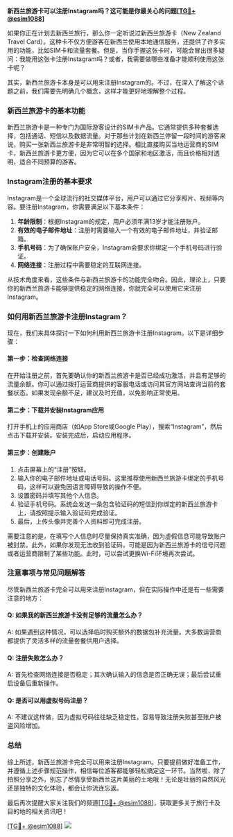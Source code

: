 **新西兰旅游卡可以注册Instagram吗？这可能是你最关心的问题[[TG💪+ @esim1088](https://t.me/s/esim1088)]**

如果你正在计划去新西兰旅行，那么你一定听说过新西兰旅游卡（New Zealand Travel Card）。这种卡不仅方便游客在新西兰使用本地通信服务，还提供了许多实用的功能，比如SIM卡和流量套餐。但是，当你手握这张卡时，可能会冒出很多疑问：我能用这张卡注册Instagram吗？或者，我需要做哪些准备才能顺利使用这张卡呢？

其实，新西兰旅游卡本身是可以用来注册Instagram的。不过，在深入了解这个话题之前，我们需要先明确几个概念，这样才能更好地理解整个过程。

### 新西兰旅游卡的基本功能

新西兰旅游卡是一种专门为国际游客设计的SIM卡产品。它通常提供多种套餐选择，包括通话、短信以及数据流量。对于那些计划在新西兰停留一段时间的游客来说，购买一张新西兰旅游卡是非常明智的选择。相比直接购买当地运营商的SIM卡，新西兰旅游卡更方便，因为它可以在多个国家和地区激活，而且价格相对透明，适合不同预算的游客。

### Instagram注册的基本要求

Instagram是一个全球流行的社交媒体平台，用户可以通过它分享照片、视频等内容。要注册Instagram，你需要满足以下基本条件：

1. **年龄限制**：根据Instagram的规定，用户必须年满13岁才能注册账户。
2. **有效的电子邮件地址**：注册时需要输入一个有效的电子邮件地址，并验证邮箱。
3. **手机号码**：为了确保账户安全，Instagram会要求你绑定一个手机号码进行验证。
4. **网络连接**：注册过程中需要稳定的互联网连接。

从技术角度来看，这些条件与新西兰旅游卡的功能完全吻合。因此，理论上，只要你的新西兰旅游卡能够提供稳定的网络连接，你就完全可以使用它来注册Instagram。

### 如何用新西兰旅游卡注册Instagram？

现在，我们来具体探讨一下如何利用新西兰旅游卡注册Instagram。以下是详细步骤：

#### 第一步：检查网络连接
在开始注册之前，首先要确认你的新西兰旅游卡是否已经成功激活，并且有足够的流量余额。你可以通过拨打运营商提供的客服电话或访问其官方网站查询当前的套餐状态。如果发现余额不足，建议及时充值，以免影响正常使用。

#### 第二步：下载并安装Instagram应用
打开手机上的应用商店（如App Store或Google Play），搜索“Instagram”，然后点击下载并安装。安装完成后，启动应用程序。

#### 第三步：创建账户
1. 点击屏幕上的“注册”按钮。
2. 输入你的电子邮件地址或电话号码。这里推荐使用新西兰旅游卡绑定的手机号码，这样可以避免因语言障碍导致的操作不便。
3. 设置密码并填写其他个人信息。
4. 验证手机号码。系统会发送一条包含验证码的短信到你绑定的新西兰旅游卡上，请按照提示输入验证码完成验证。
5. 最后，上传头像并完善个人资料即可完成注册。

需要注意的是，在填写个人信息时尽量保持真实准确，因为虚假信息可能导致账户被封禁。此外，如果你发现无法收到验证码，可能是因为新西兰旅游卡的信号问题或者运营商限制了某些功能。此时，可以尝试更换Wi-Fi环境再次尝试。

### 注意事项与常见问题解答

尽管新西兰旅游卡完全可以用来注册Instagram，但在实际操作中还是有一些需要注意的地方：

#### Q: 如果我的新西兰旅游卡没有足够的流量怎么办？
A: 如果遇到这种情况，可以选择临时购买额外的数据包补充流量。大多数运营商都提供了灵活多样的流量套餐供用户选择。

#### Q: 注册失败怎么办？
A: 首先检查网络连接是否稳定；其次确认输入的信息是否正确无误；最后尝试重启设备后重新操作。

#### Q: 是否可以用虚拟号码注册？
A: 不建议这样做，因为虚拟号码往往缺乏稳定性，容易导致注册失败甚至账户被盗风险增加。

### 总结

综上所述，新西兰旅游卡完全可以用来注册Instagram。只要提前做好准备工作，并遵循上述步骤规范操作，相信每位游客都能够轻松搞定这一环节。当然啦，除了拍照分享之外，别忘了尽情享受新西兰这片美丽的土地哦！无论是壮丽的自然风光还是独特的文化体验，都会让你流连忘返。

最后再次提醒大家关注我们的频道[[TG💪+ @esim1088](https://t.me/s/esim1088)]，获取更多关于旅行卡及目的地的相关资讯吧！

[[TG💪+ @esim1088](https://t.me/s/esim1088)] ![](https://i.postimg.cc/4NQfJmqS/Snipaste-2025-05-13-00-14-12.png)